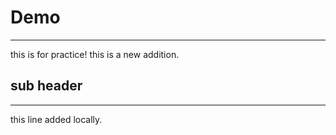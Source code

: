 # Demo  
---
this is for practice!
this is a new addition.

## sub header
---

this line added locally.

